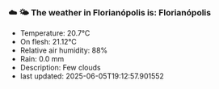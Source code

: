 ### ☁️ 🌤️  The weather in Florianópolis is: Florianópolis

- Temperature: 20.7°C
- On flesh: 21.12°C
- Relative air humidity: 88%
- Rain: 0.0 mm
- Description: Few clouds
- last updated: 2025-06-05T19:12:57.901552
